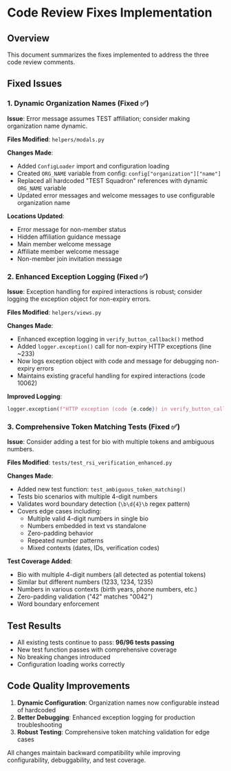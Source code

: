 # Code Review Fixes Implementation

## Overview
This document summarizes the fixes implemented to address the three code review comments.

## Fixed Issues

### 1. Dynamic Organization Names (Fixed ✅)
**Issue**: Error message assumes TEST affiliation; consider making organization name dynamic.

**Files Modified**: `helpers/modals.py`

**Changes Made**:
- Added `ConfigLoader` import and configuration loading
- Created `ORG_NAME` variable from config: `config["organization"]["name"]`
- Replaced all hardcoded "TEST Squadron" references with dynamic `ORG_NAME` variable
- Updated error messages and welcome messages to use configurable organization name

**Locations Updated**:
- Error message for non-member status
- Hidden affiliation guidance message  
- Main member welcome message
- Affiliate member welcome message
- Non-member join invitation message

### 2. Enhanced Exception Logging (Fixed ✅)
**Issue**: Exception handling for expired interactions is robust; consider logging the exception object for non-expiry errors.

**Files Modified**: `helpers/views.py`

**Changes Made**:
- Enhanced exception logging in `verify_button_callback()` method
- Added `logger.exception()` call for non-expiry HTTP exceptions (line ~233)
- Now logs exception object with code and message for debugging non-expiry errors
- Maintains existing graceful handling for expired interactions (code 10062)

**Improved Logging**:
```python
logger.exception(f"HTTP exception (code {e.code}) in verify_button_callback: {e}")
```

### 3. Comprehensive Token Matching Tests (Fixed ✅)
**Issue**: Consider adding a test for bio with multiple tokens and ambiguous numbers.

**Files Modified**: `tests/test_rsi_verification_enhanced.py`

**Changes Made**:
- Added new test function: `test_ambiguous_token_matching()`
- Tests bio scenarios with multiple 4-digit numbers
- Validates word boundary detection (`\b\d{4}\b` regex pattern)
- Covers edge cases including:
  - Multiple valid 4-digit numbers in single bio
  - Numbers embedded in text vs standalone
  - Zero-padding behavior
  - Repeated number patterns
  - Mixed contexts (dates, IDs, verification codes)

**Test Coverage Added**:
- Bio with multiple 4-digit numbers (all detected as potential tokens)
- Similar but different numbers (1233, 1234, 1235)
- Numbers in various contexts (birth years, phone numbers, etc.)
- Zero-padding validation ("42" matches "0042")
- Word boundary enforcement

## Test Results
- All existing tests continue to pass: **96/96 tests passing**
- New test function passes with comprehensive coverage
- No breaking changes introduced
- Configuration loading works correctly

## Code Quality Improvements
1. **Dynamic Configuration**: Organization names now configurable instead of hardcoded
2. **Better Debugging**: Enhanced exception logging for production troubleshooting  
3. **Robust Testing**: Comprehensive token matching validation for edge cases

All changes maintain backward compatibility while improving configurability, debuggability, and test coverage.
